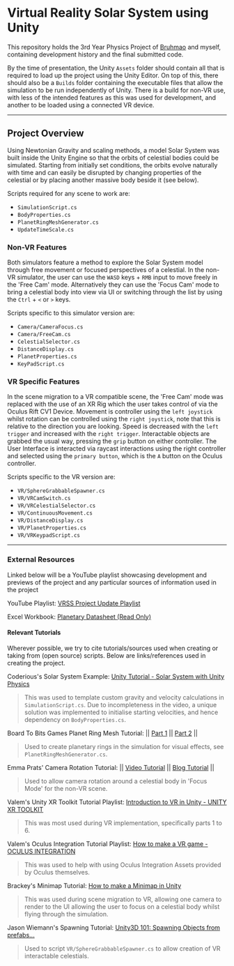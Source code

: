 # Virtual Reality Solar System using Unity
 This repository holds the 3rd Year Physics Project of [Bruhmao](https://github.com/Bruhmao "My partner's GitHub Profile") and myself, containing development history and the final submitted code.

 By the time of presentation, the Unity `Assets` folder should contain all that is required to load up the project using the Unity Editor. On top of this, there should also be a `Builds` folder containing the executable files that allow the simulation to be run independently of Unity. There is a build for non-VR use, with less of the intended features as this was used for development, and another to be loaded using a connected VR device.
 ***
 ## Project Overview
 Using Newtonian Gravity and scaling methods, a model Solar System was built inside the Unity Engine so that the orbits of celestial bodies could be simulated. Starting from initially set conditions, the orbits evolve naturally with time and can easily be disrupted by changing properties of the celestial or by placing another massive body beside it (see below).

 Scripts required for any scene to work are:
- `SimulationScript.cs`
- `BodyProperties.cs`
- `PlanetRingMeshGenerator.cs`
- `UpdateTimeScale.cs`

 ### Non-VR Features
 Both simulators feature a method to explore the Solar System model through free movement or focused perspectives of a celestial. In the non-VR simulator, the user can use the `WASD` keys + `RMB` input to move freely in the 'Free Cam' mode. Alternatively they can use the 'Focus Cam' mode to bring a celestial body into view via UI or switching through the list by using the `Ctrl` + `<` or `>` keys.

 Scripts specific to this simulator version are:
- `Camera/CameraFocus.cs`
- `Camera/FreeCam.cs`
- `CelestialSelector.cs`
- `DistanceDisplay.cs`
- `PlanetProperties.cs`
- `KeyPadScript.cs`


 ### VR Specific Features
 In the scene migration to a VR compatible scene, the 'Free Cam' mode was replaced with the use of an XR Rig which the user takes control of via the Oculus Rift CV1 Device. Movement is controller using the `left joystick` whilst rotation can be controlled using the `right joystick`, note that this is relative to the direction you are looking. Speed is decreased with the `left trigger` and increased with the `right trigger`. Interactable objects are grabbed the usual way, pressing the `grip` button on either controller. The User Interface is interacted via raycast interactions using the right controller and selected using the `primary button`, which is the `A` button on the Oculus controller.

 Scripts specific to the VR version are:
- `VR/SphereGrabbableSpawner.cs`
- `VR/VRCamSwitch.cs`
- `VR/VRCelestialSelector.cs`
- `VR/ContinuousMovement.cs`
- `VR/DistanceDisplay.cs`
- `VR/PlanetProperties.cs`
- `VR/VRKeypadScript.cs`

***
### External Resources
Linked below will be a YouTube playlist showcasing development and previews of the project and any particular sources of information used in the project

YouTube Playlist: [VRSS Project Update Playlist](https://youtube.com/playlist?list=PLJfkNK5Lym90kyMIWkTr8NJP-mRjM5rE3)

Excel Workbook: [Planetary Datasheet (Read Only)](https://1drv.ms/x/s!AmE2NJQPF5Ygis8KAuAMAZCVfMHBrQ?e=OdOh1F)

#### Relevant Tutorials
Wherever possible, we try to cite tutorials/sources used when creating or taking from (open source) scripts. Below are links/references used in creating the project.

Coderious's Solar System Example: [Unity Tutorial - Solar System with Unity Physics](https://www.youtube.com/watch?v=kUXskc76ud8)
> This was used to template custom gravity and velocity calculations in `SimulationScript.cs`. Due to incompleteness in the video, a unique solution was implemented to initialise starting velocities, and hence dependency on `BodyProperties.cs`.

Board To Bits Games Planet Ring Mesh Tutorial: || [Part 1](https://www.youtube.com/watch?v=Rze4GEFrYYs) || [Part 2](https://www.youtube.com/watch?v=WmWMC6iq7Y0&t=46s) ||
> Used to create planetary rings in the simulation for visual effects, see `PlanetRingMeshGenerator.cs`.

Emma Prats' Camera Rotation Tutorial: || [Video Tutorial](https://www.youtube.com/watch?v=rDJOilo4Xrg) || [Blog Tutorial](https://emmaprats.com/p/how-to-rotate-the-camera-around-an-object-in-unity3d/) ||
> Used to allow camera rotation around a celestial body in 'Focus Mode' for the non-VR scene.

Valem's Unity XR Toolkit Tutorial Playlist: [Introduction to VR in Unity - UNITY XR TOOLKIT](https://youtube.com/playlist?list=PLrk7hDwk64-a_gf7mBBduQb3PEBYnG4fU)
> This was most used during VR implementation, specifically parts 1 to 6.

Valem's Oculus Integration Tutorial Playlist: [How to make a VR game - OCULUS INTEGRATION](https://youtube.com/playlist?list=PLrk7hDwk64-Y7ELKfkw8ox8TaT9y3gNpS)
> This was used to help with using Oculus Integration Assets provided by Oculus themselves.

Brackey's Minimap Tutorial: [How to make a Minimap in Unity](https://www.youtube.com/watch?v=28JTTXqMvOU&t=8s)
> This was used during scene migration to VR, allowing one camera to render to the UI allowing the user to focus on a celestial body whilst flying through the simulation.

Jason Wiemann's Spawning Tutorial: [Unity3D 101: Spawning Objects from prefabs...](https://www.youtube.com/watch?v=9KOHclqSmR4)
> Used to script `VR/SphereGrabbableSpawner.cs` to allow creation of VR interactable celestials.
